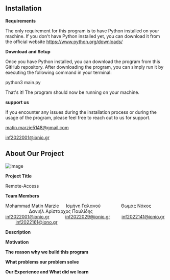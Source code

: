## **Installation**

**Requirements**

The only requirement for this program is to have Python installed on your machine. If you don't have Python installed yet, you can download it from the official website https://www.python.org/downloads/

**Download and Setup**

Once you have Python installed, you can download the program from this GitHub repository. After downloading the program, you can simply run it by executing the following command in your terminal:

python3 main.py

That's it! The program should now be running on your machine.


**support us**

If you encounter any issues during the installation process or during the usage of the program, please feel free to reach out to us for support.

matin.marzie5148@gmail.com

inf2022001@ionio.gr


## **About Our Project**

![image](https://github.com/Matin-Marzie/Remote-access/assets/116279956/f2883163-10d5-4d96-aa8a-a33045fdb67e)


**Project Title**

Remote-Access

**Team Members**

Mohammad Matin Marzie &emsp; Ισμήνη Γαλανού &emsp;&emsp;&emsp;&emsp; Θωμάς Νάκος &emsp;&emsp;&emsp;&emsp;&emsp; Δανιήλ Αρίσταρχος Παυλίδης<br>
inf2022001@ionio.gr &emsp;&emsp;&emsp;   inf2022029@ionio.gr &emsp;&emsp; inf2022141@ionio.gr &emsp;&emsp; inf2022161@iono.gr




**Description**

**Motivation**

**The reason why we build this program**

**What problems our problem solve**

**Our Experience and What did we learn**


